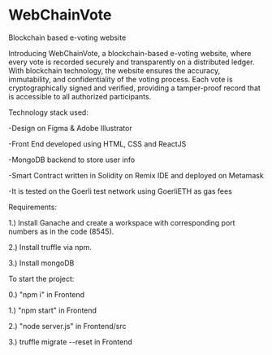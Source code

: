 # WebChainVote

Blockchain based e-voting website

Introducing WebChainVote, a blockchain-based e-voting website, where every vote is recorded securely and transparently on a distributed ledger. With blockchain technology, the website ensures the accuracy, immutability, and confidentiality of the voting process. Each vote is cryptographically signed and verified, providing a tamper-proof record that is accessible to all authorized participants.

Technology stack used:

-Design on Figma & Adobe Illustrator

-Front End developed using HTML, CSS and ReactJS

-MongoDB backend to store user info

-Smart Contract written in Solidity on Remix IDE and deployed on Metamask

-It is tested on the Goerli test network using GoerliETH as gas fees

Requirements:

1.) Install Ganache and create a workspace with corresponding port numbers as in the code (8545).

2.) Install truffle via npm.

3.) Install mongoDB

To start the project:

0.) "npm i" in Frontend

1.) "npm start" in Frontend

2.) "node server.js" in Frontend/src

3.) truffle migrate --reset in Frontend
